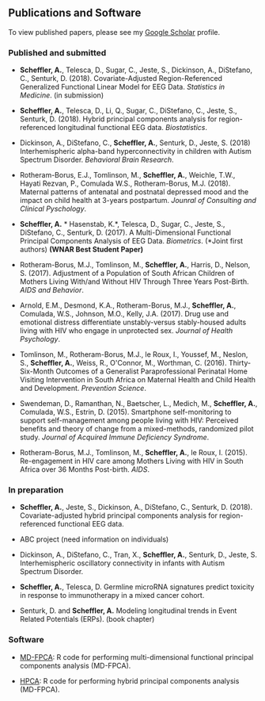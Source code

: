## Publications and Software

To view published papers, please see my [Google Scholar](https://scholar.google.com/citations?user=4aba0JUAAAAJ&hl=en) profile.

### Published and submitted

* __Scheffler, A.__, Telesca, D., Sugar, C., Jeste, S., Dickinson, A., DiStefano, C.,  Senturk, D. (2018). Covariate-Adjusted Region-Referenced Generalized Functional Linear Model for EEG Data. _Statistics in Medicine_. (in submission) 

* __Scheffler, A.__, Telesca, D., Li, Q.,  Sugar, C., DiStefano, C., Jeste, S., Senturk, D. (2018). Hybrid principal components analysis for region-referenced longitudinal functional EEG data. _Biostatistics_.

* Dickinson, A., DiStefano, C., __Scheffler, A.__,  Senturk, D., Jeste, S. (2018) Interhemispheric alpha-band hyperconnectivity in children with Autism Spectrum Disorder. _Behavioral Brain Research_.

* Rotheram-Borus, E.J., Tomlinson, M., __Scheffler, A.__, Weichle, T.W., Hayati Rezvan, P., Comulada W.S., Rotheram-Borus, M.J. (2018). Maternal patterns of antenatal and postnatal depressed mood and the impact on child health at 3-years postpartum. _Jounral of Consulting and Clinical Pyschology_.

* __Scheffler, A.__ \* Hasenstab, K.\*, Telesca, D., Sugar, C., Jeste, S., DiStefano, C.,  Senturk, D. (2017). A Multi-Dimensional Functional Principal Components Analysis of EEG Data. _Biometrics_. (\*Joint first authors) __(WNAR Best Student Paper)__

* Rotheram-Borus, M.J., Tomlinson, M., __Scheffler, A.__, Harris, D., Nelson, S. (2017). Adjustment of a Population of South African Children of Mothers Living With/and Without HIV Through Three Years Post-Birth. _AIDS and Behavior_.

* Arnold, E.M., Desmond, K.A., Rotheram-Borus, M.J., __Scheffler, A.__, Comulada, W.S., Johnson, M.O., Kelly, J.A. (2017). Drug use and emotional distress differentiate unstably-versus stably-housed adults living with HIV who engage in unprotected sex. _Journal of Health Psychology_.

* Tomlinson, M., Rotheram-Borus, M.J., le Roux, I., Youssef, M., Neslon, S., __Scheffler, A.__, Weiss, R., O'Connor, M., Worthman, C. (2016). Thirty-Six-Month Outcomes of a Generalist Paraprofessional Perinatal Home Visiting Intervention in South Africa on Maternal Health and Child Health and Development. _Prevention Science_.

* Swendeman, D., Ramanthan, N., Baetscher, L., Medich, M., __Scheffler, A.__, Comulada, W.S., Estrin, D. (2015). Smartphone self-monitoring to support self-management among people living with HIV: Perceived benefits and theory of change from a mixed-methods, randomized pilot study. _Journal of Acquired Immune Deficiency Syndrome_. 

* Rotheram-Borus, M.J., Tomlinson, M., __Scheffler, A.__, le Roux, I. (2015). Re-engagement in HIV care among Mothers Living with HIV in South Africa over 36 Months Post-birth. _AIDS_.


### In preparation

* __Scheffler, A.__, Jeste, S., Dickinson, A., DiStefano, C.,  Senturk, D. (2018). Covariate-adjusted hybrid principal components analysis for region-referenced functional EEG data. 

* ABC project (need information on individuals) 

* Dickinson, A., DiStefano, C., Tran, X., __Scheffler, A.__,  Senturk, D., Jeste, S. Interhemispheric oscillatory connectivity in infants with Autism Spectrum Disorder.

* __Scheffler, A.__, Telesca, D. Germline microRNA signatures predict toxicity in response to immunotherapy in a mixed cancer cohort.

* Senturk, D. and __Scheffler, A.__ Modeling longitudinal trends in Event Related Potentials (ERPs). (book chapter)

### Software

* [MD-FPCA](https://github.com/aaron-scheffler/MD-FPCA): R code for performing multi-dimensional functional principal components analysis (MD-FPCA).

* [HPCA](https://github.com/aaron-scheffler/HPCA): R code for performing hybrid principal components analysis (MD-FPCA).




